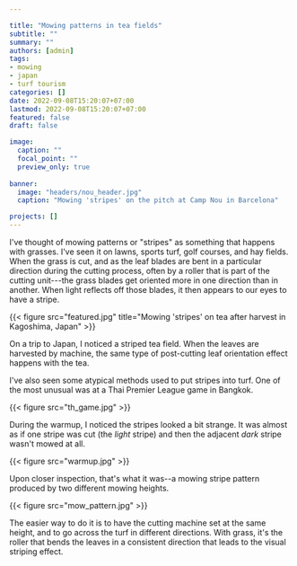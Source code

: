 ```yaml
---

title: "Mowing patterns in tea fields"
subtitle: ""
summary: ""
authors: [admin]
tags: 
- mowing
- japan
- turf tourism
categories: []
date: 2022-09-08T15:20:07+07:00
lastmod: 2022-09-08T15:20:07+07:00
featured: false
draft: false

image:
  caption: ""
  focal_point: ""
  preview_only: true
  
banner:
  image: "headers/nou_header.jpg"
  caption: "Mowing 'stripes' on the pitch at Camp Nou in Barcelona"

projects: []
---
```


I've thought of mowing patterns or "stripes" as something that happens with grasses. I've seen it on lawns, sports turf, golf courses, and hay fields. When the grass is cut, and as the leaf blades are bent in a particular direction during the cutting process, often by a roller that is part of the cutting unit---the grass blades get oriented more in one direction than in another. When light reflects off those blades, it then appears to our eyes to have a stripe.

{{< figure src="featured.jpg" title="Mowing 'stripes' on tea after harvest in Kagoshima, Japan" >}}

On a trip to Japan, I noticed a striped tea field. When the leaves are harvested by machine, the same type of post-cutting leaf orientation effect happens with the tea.

I've also seen some atypical methods used to put stripes into turf. One of the most unusual was at a Thai Premier League game in Bangkok.

{{< figure src="th_game.jpg" >}}

During the warmup, I noticed the stripes looked a bit strange. It was almost as if one stripe was cut (the *light* stripe) and then the adjacent *dark* stripe wasn't mowed at all.

{{< figure src="warmup.jpg" >}}

Upon closer inspection, that's what it was--a mowing stripe pattern produced by two different mowing heights. 

{{< figure src="mow_pattern.jpg" >}}

The easier way to do it is to have the cutting machine set at the same height, and to go across the turf in different directions. With grass, it's the roller that bends the leaves in a consistent direction that leads to the visual striping effect. 
